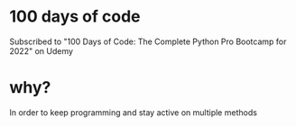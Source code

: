 # 100 days of code
Subscribed to "100 Days of Code: The Complete Python Pro Bootcamp for 2022" on Udemy
# why?
In order to keep programming and stay active on multiple methods
